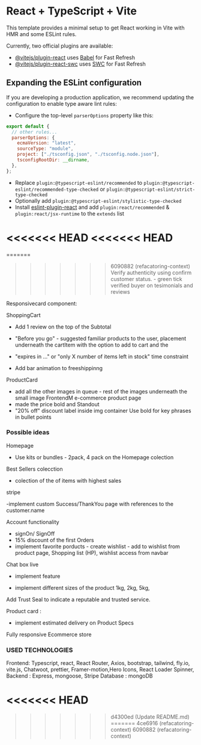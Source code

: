 # React + TypeScript + Vite

This template provides a minimal setup to get React working in Vite with HMR and some ESLint rules.

Currently, two official plugins are available:

- [@vitejs/plugin-react](https://github.com/vitejs/vite-plugin-react/blob/main/packages/plugin-react/README.md) uses [Babel](https://babeljs.io/) for Fast Refresh
- [@vitejs/plugin-react-swc](https://github.com/vitejs/vite-plugin-react-swc) uses [SWC](https://swc.rs/) for Fast Refresh

## Expanding the ESLint configuration

If you are developing a production application, we recommend updating the configuration to enable type aware lint rules:

- Configure the top-level `parserOptions` property like this:

```js
export default {
  // other rules...
  parserOptions: {
    ecmaVersion: "latest",
    sourceType: "module",
    project: ["./tsconfig.json", "./tsconfig.node.json"],
    tsconfigRootDir: __dirname,
  },
};
```

- Replace `plugin:@typescript-eslint/recommended` to `plugin:@typescript-eslint/recommended-type-checked` or `plugin:@typescript-eslint/strict-type-checked`
- Optionally add `plugin:@typescript-eslint/stylistic-type-checked`
- Install [eslint-plugin-react](https://github.com/jsx-eslint/eslint-plugin-react) and add `plugin:react/recommended` & `plugin:react/jsx-runtime` to the `extends` list


<<<<<<< HEAD
<<<<<<< HEAD
=======
=======
>>>>>>> 6090882 (refacatoring-context)
Verify authenticity using confirm customer status. - green tick verified buyer on tesimonials and reviews

Responsivecard component:

ShoppingCart

- Add 1 review on the top of the Subtotal

- "Before you go" - suggested familiar products to the user, placement underneath the cartItem with the option to add to cart and the

- "expires in ..." or "only X number of items left in stock" time constraint

- Add bar animation to freeshippinng

ProductCard

- add all the other images in queue - rest of the images underneath the small image FrontendM e-commerce product page
- made the price bold and Standout
- "20% off" discount label inside img container
  Use bold for key phrases in bullet points

### Possible ideas

Homepage

- Use kits or bundles - 2pack, 4 pack on the Homepage colection

Best Sellers colecction

- colection of the of items with highest sales

stripe

-implement custom Success/ThankYou page with references to the customer.name

Account functionality

- signOn/ SignOff
- 15% discount of the first Orders
- implement favorite porducts - create wishlist - add to wishlist from product page, Shopping list (HP), wishlist access from navbar

Chat box live

- implement feature

- implement different sizes of the product 1kg, 2kg, 5kg,

Add Trust Seal to indicate a reputable and trusted service.

Product card :

- implement estimated delivery on Product Specs

Fully responsive Ecommerce store

### USED TECHNOLOGIES

Frontend: Typescript, react, React Router, Axios, bootstrap, tailwind, fly.io, vite.js,  Chatwoot, prettier, Framer-motion,Hero Icons, React Loader Spinner,
Backend : Express, mongoose, Stripe
Database : mongoDB 

<<<<<<< HEAD
=======
>>>>>>> d4300ed (Update README.md)
=======
>>>>>>> 4ce6916 (refacatoring-context)
>>>>>>> 6090882 (refacatoring-context)
